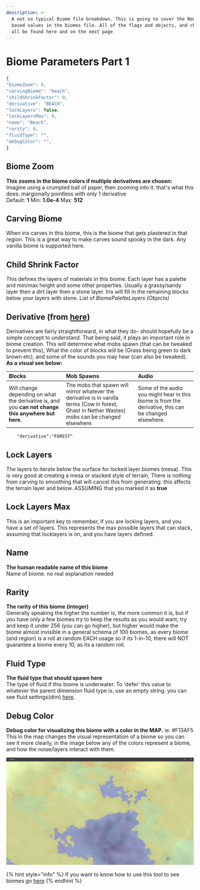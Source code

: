 ```yaml
---
description: >-
  A not so typical Biome file breakdown. This is going to cover the Non-Object
  based values in the biomes file. All of the flags and objects, and changes can
  all be found here and on the next page
---
```


# Biome Parameters Part 1

```javascript
{
"biomeZoom": 0,
"carvingBiome": "beach",
"childShrinkFactor": 0,
"derivative": "BEACH",
"lockLayers": false,
"lockLayersMax": 0,
"name": "Beach",
"rarity": 0,
"fluidType": "",
"debugColor": "",
}
```

## Biome Zoom

**This zooms in the biome colors if multiple derivatives are chosen:**  
Imagine using a crumpled ball of paper, then zooming into it. that's what this does. margionally pointless with only 1 derivative  
Default: **1** Min: **1.0e-4** Max: **512**

## Carving Biome

When iris carves in this biome, this is the biome that gets plastered in that region. This is a great way to make carves sound spooky in the dark. Any vanilla biome is supported here.

## Child Shrink Factor

This defines the layers of materials in this biome. Each layer has a palette and min/max height and some other properties. Usually a grassy/sandy layer then a dirt layer then a stone layer. Iris will fill in the remaining blocks below your layers with stone. List of _BiomePaletteLayers \(Objects\)_

## Derivative \(from [here](../../understanding/biomes.md#derivatives)\)

Derivatives are fairly straightforward, in what they do- should hopefully be a simple concept to understand. That being said, it plays an important role in biome creation. This will determine what mobs spawn \(that can be tweaked to prevent this\), What the color of blocks will be \(Grass being green to dark brown etc\), and some of the sounds you may hear \(can also be tweaked\). **As a visual see below:**

| Blocks | Mob Spawns | Audio |
| :--- | :--- | :--- |
| Will change depending on what the derivative is, and you **can not change this anywhere but here.** | The mobs that spawn will mirror whatever the derivative is in vanilla terms \(Cow in forest, Ghast in Nether Wastes\) mobs can be changed elsewhere. | Some of the audio you might hear in this biome is from the derivative, this can be changed elsewhere. |

```text
    "derivative":"FOREST"
```

## Lock Layers

The layers to iterate below the surface for locked layer biomes \(mesa\). This is very good at creating a mesa or stacked style of terrain, There is nothing from carving to smoothing that will cancel this from generating. this affects the terrain layer and below. ASSUMING that you marked it as **true**

## Lock Layers Max

This is an important key to remember, if you are locking layers, and you have a set of layers. This represents the max possible layers that can stack, assuming that locklayers is on, and you have layers defined.

## Name

**The human readable name of this biome**  
Name of biome. no real explanation needed

## Rarity

**The rarity of this biome \(integer\)**  
Generally speaking the higher the number is, the more common it is, but if you have only a few biomes try to keep the results as you would want, try and keep it under 256 \(you can go higher\), but higher would make the biome almost invisible in a general schema of 100 biomes, as every biome \(and region\) is a roll at random EACH usage so if its 1-in-10, there will NOT guarantee a biome every 10, as its a random roll.

## Fluid Type

**The fluid type that should spawn here**  
The type of fluid if this biome is underwater. To 'defer' this value to whatever the parent dimension fluid type is, use an empty string. you can see fluid settings\(dim\) [here](../universal-parameters/#fluid-breakdown).

## Debug Color

**Debug color for visualizing this biome with a color in the MAP.** ie: \#F13AF5  
This in the map changes the visual representation of a biome so you can see it more clearly, in the image below any of the colors represent a biome, and how the noise/layers interact with them.

![This is a visual representation of the VISION that the map provides](../../../.gitbook/assets/vmbkb2j.png)

{% hint style="info" %}
If you want to know how to use this tool to see biomes go [here](../../../plugin/commands.md#iris-studio-map-render)
{% endhint %}

